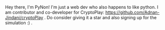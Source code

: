 Hey there, I'm PyNon!
I'm just a web dev who also happens to like python.
I am contributor and co-developer for CryptoPlay: https://github.com/Adnan-Jindani/cryptoPlay . Do consider giving it a star and also signing up for the simulation :) .

<!---
PyNonOfReplit/PyNonOfReplit is a ✨ special ✨ repository because its `README.md` (this file) appears on your GitHub profile.
You can click the Preview link to take a look at your changes.
--->
